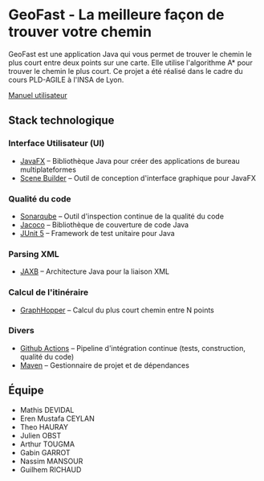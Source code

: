 # GeoFast - La meilleure façon de trouver votre chemin

GeoFast est une application Java qui vous permet de trouver le chemin le plus court entre deux points sur une carte.
Elle utilise l'algorithme A* pour trouver le chemin le plus court. Ce projet a été réalisé dans le cadre du cours
PLD-AGILE à l'INSA de Lyon.

 [Manuel utilisateur](MANUEL_UTILISATEURS.md)

## Stack technologique

### Interface Utilisateur (UI)

- [JavaFX](https://openjfx.io/) – Bibliothèque Java pour créer des applications de bureau multiplateformes
- [Scene Builder](https://gluonhq.com/products/scene-builder/) – Outil de conception d'interface graphique pour JavaFX

### Qualité du code

- [Sonarqube](https://www.sonarsource.com/products/sonarqube/) – Outil d'inspection continue de la qualité du code
- [Jacoco](https://www.eclemma.org/jacoco/) – Bibliothèque de couverture de code Java
- [JUnit 5](https://junit.org/junit5/) – Framework de test unitaire pour Java

### Parsing XML

- [JAXB](https://docs.oracle.com/javase/tutorial/jaxb/intro/index.html) – Architecture Java pour la liaison XML

### Calcul de l'itinéraire

- [GraphHopper](readme/GRAPHHOPPER.md) – Calcul du plus court chemin entre N points

### Divers

- [Github Actions](https://github.com/les-agiles/pld-agile/actions) – Pipeline d'intégration continue (tests,
  construction, qualité du code)
- [Maven](https://maven.apache.org/) – Gestionnaire de projet et de dépendances

## Équipe

- Mathis DEVIDAL
- Eren Mustafa CEYLAN
- Theo HAURAY
- Julien OBST
- Arthur TOUGMA
- Gabin GARROT
- Nassim MANSOUR
- Guilhem RICHAUD 
